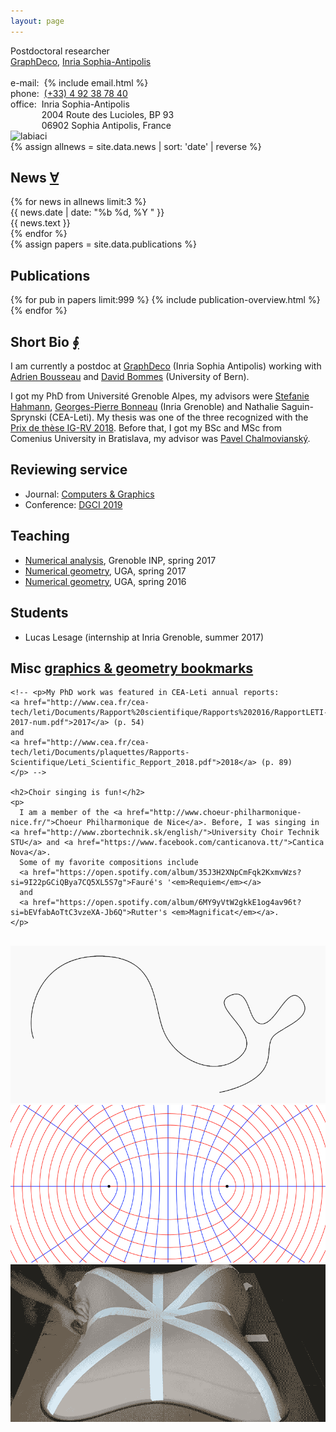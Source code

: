 ```yaml
---
layout: page
---
```

<div class="homepage">

<!-- CONTACT -->
<section id="contact">
<div class="row">
  <div class="col-sm-8 col-xs-12">
        Postdoctoral researcher
  <br /><a href="https://team.inria.fr/graphdeco/">GraphDeco</a>, <a href="https://www.inria.fr/en/centre/sophia">Inria Sophia-Antipolis</a>
  <br /><br />
  e-mail:&nbsp;&nbsp;{% include email.html %}
  <br />phone:&nbsp;&nbsp;<a href="tel:0033492387840">(+33) 4 92 38 78 40</a>
  <br /><span style="display:inline-block;">office:&nbsp;&nbsp;<br />&nbsp;<br />&nbsp;</span><span style="display:inline-block;">Inria Sophia-Antipolis<br />2004 Route des Lucioles, BP 93<br />06902 Sophia Antipolis, France</span>
  </div>
  <div class="col-sm-4 col-xs-12">
    <img class="avatar" src="https://68.media.tumblr.com/da1535f6b683262c546957245f5cd922/tumblr_ojzacmvGtV1u2r5sio1_1280.jpg" alt="labiaci" />
  </div>
</div>
</section>

<!-- NEWS -->
<section id="news">
{% assign allnews = site.data.news | sort: 'date' | reverse %}
<div class="row">
  <div class="col-sm-12">
    <h2>News <a href="./news.html">∀</a></h2>
  </div>
</div>
{% for news in allnews limit:3 %}
  <div class="row news">
    <div class="col-md-2 col-sm-3 news-date">
    {{ news.date | date: "%b %d, %Y " }}</div>
    <div class="col-md-10 col-sm-9 news-content">
    {{ news.text }}</div>
  </div>
{% endfor %}
</section>

<!-- PUBLICATIONS -->
<section id="publications">
<!-- {% assign papers = site.data.publications | where:"front",true | sort: 'date' %} -->
{% assign papers = site.data.publications %}
<div class="row">
  <div class="col-xs-12">
    <h2>Publications</h2>
  </div>
</div>
{% for pub in papers limit:999 %}
  {% include publication-overview.html %}
{% endfor %}
</section>

<!-- SHORT BIO -->
<section id="bio">
<div class="row">
<div class="col-xs-12">
  <h2>Short Bio <a href="/assets/cv.pdf">∮</a></h2>
<p>
  I am currently a postdoc at <a href="https://team.inria.fr/graphdeco/">GraphDeco</a> (Inria Sophia Antipolis)
  working with <a href="http://www-sop.inria.fr/members/Adrien.Bousseau/">Adrien Bousseau</a> and <a href="http://www.cgg.unibe.ch/">David Bommes</a> (University of Bern).
</p>
<p>
  I got my PhD from Université Grenoble Alpes, my advisors were
  <a title="personal page" href="https://team.inria.fr/imagine/stefanie-hahmann/">Stefanie Hahmann</a>,
  <a title="personal page" href="http://www-evasion.inrialpes.fr/~Georges-Pierre.Bonneau/">Georges-Pierre Bonneau</a>
  (Inria Grenoble) and Nathalie Saguin-Sprynski (CEA-Leti).
  My thesis was one of the three recognized with the <a href="https://prixigrv2018.sciencesconf.org/">Prix de thèse IG-RV 2018</a>.
  Before that, I got my BSc and MSc from Comenius University in Bratislava, my advisor was <a title="researchgate profile" href="https://www.researchgate.net/profile/Pavel_Chalmoviansky">Pavel Chalmovianský</a>.
</p>
</div>
</div>
</section>

<!--  REVIEWING -->
<section id="reviewing">
<div class="row">
  <div class="col-xs-12">
    <h2>Reviewing service</h2>
    <ul>
      <li>Journal: <a href="https://www.journals.elsevier.com/computers-and-graphics">Computers &amp; Graphics</a></li>
      <li>Conference: <a href="https://dgci2019.sciencesconf.org/">DGCI 2019</a></li>
    </ul>
  </div>
</div>
</section>

<!--  TA -->
<section id="teaching">
<div class="row">
  <div class="col-xs-12">
    <h2>Teaching</h2>
    <ul>
      <li><a href="/teaching/analyse-num-2017/">Numerical analysis</a>, Grenoble INP, spring 2017</li>
      <li><a href="/teaching/geo-num-2017/">Numerical geometry</a>, UGA, spring 2017</li>
      <li><a href="/teaching/geo-num-2016/">Numerical geometry</a>, UGA, spring 2016</li>
    </ul>
  </div>
</div>
</section>

<!--  STUDENTS -->
<section id="students">
<div class="row">
  <div class="col-xs-12">
    <h2>Students</h2>
    <ul>
      <li>Lucas Lesage (internship at Inria Grenoble, summer 2017)</li>
    </ul>
  </div>
</div>
</section>

<!--  MISC -->
<section id="misc">
<div class="row">
  <div class="col-xs-12">
    <h2>Misc <a href="links.html">graphics &amp; geometry bookmarks</a></h2>

    <!-- <p>My PhD work was featured in CEA-Leti annual reports:
    <a href="http://www.cea.fr/cea-tech/leti/Documents/Rapport%20scientifique/Rapports%202016/RapportLETI-2017-num.pdf">2017</a> (p. 54)
    and
    <a href="http://www.cea.fr/cea-tech/leti/Documents/plaquettes/Rapports-Scientifique/Leti_Scientific_Repport_2018.pdf">2018</a> (p. 89)
    </p> -->

    <h2>Choir singing is fun!</h2>
    <p>
      I am a member of the <a href="http://www.choeur-philharmonique-nice.fr/">Choeur Philharmonique de Nice</a>. Before, I was singing in <a href="http://www.zbortechnik.sk/english/">University Choir Technik STU</a> and <a href="https://www.facebook.com/canticanova.tt/">Cantica Nova</a>.
      Some of my favorite compositions include
      <a href="https://open.spotify.com/album/35J3H2XNpCmFqk2KxmvWzs?si=9I22pGCiQBya7CQ5XL5S7g">Fauré's '<em>Requiem</em></a>
      and
      <a href="https://open.spotify.com/album/6MY9yVtW2gkkE1og4av96t?si=bEVfabAoTtC3vzeXA-Jb6Q">Rutter's <em>Magnificat</em></a>.
    </p>
  </div>
</div>
</section>

<!--  STUFF -->
<section id="stuff">
<div class="row">
  <div class="col-xs-12">
    <h2></h2>
    <div class="row">
      <div class="col-md-4 col-sm-6 col-xs-12">
        <a title="conformal flattening of a whale curve" href="whale.html"><img src="/assets/stuff/whale.png" alt="whale" /></a>
      </div>
      <div class="col-md-4 col-sm-6 col-xs-12">
        <a title="confocal ellipses &amp; hyperbolas" href="confocal.html"><img src="/assets/stuff/confocal.png" alt="confocal" /></a>
      </div>
      <div class="col-md-4 col-sm-6 col-xs-12">
        <a title="Shape from Sensors - video summary of my PhD" href="https://www.youtube.com/watch?v=o03eTFT3-ms"><img src="/assets/stuff/smartphone.gif" alt="shape from sensors - smartphone" /></a>
      </div>
    </div>
  </div>
</div>
</section>
</div>
